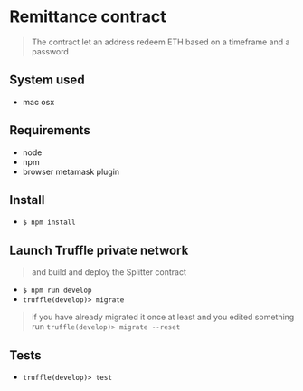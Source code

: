# Remittance contract
> The contract let an address redeem ETH based on a timeframe and a password
 
## System used
- mac osx

## Requirements
- node
- npm
- browser metamask plugin

## Install
- `$ npm install`

## Launch Truffle private network
> and build and deploy the Splitter contract
- `$ npm run develop`
- `truffle(develop)> migrate`
> if you have already migrated it once at least and you edited something run `truffle(develop)> migrate --reset`

## Tests
- `truffle(develop)> test`